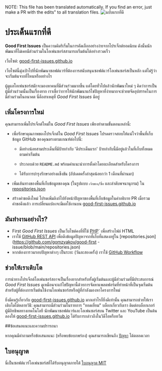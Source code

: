 NOTE: This file has been translated automatically. If you find an error, just make a PR with the edits" to all translation files.
![ฉบับแรกที่ดี](../assets/github/social-preview.png)

# ประเด็นแรกที่ดี

**Good First Issues** เป็นความคิดริเริ่มในการคัดเลือกอย่างง่ายจากโปรเจ็กต์ยอดนิยม ดังนั้นนักพัฒนาที่ไม่เคยมีส่วนร่วมในโอเพ่นซอร์สสามารถเริ่มต้นได้อย่างรวดเร็ว

เว็บไซต์: [good-first-issues.github.io](https://good-first-issues.github.io)

เว็บไซต์นี้มุ่งเป้าไปที่นักพัฒนาซอฟต์แวร์ที่ต้องการสนับสนุนซอฟต์แวร์โอเพ่นซอร์สเป็นหลัก แต่ไม่รู้ว่าจะเริ่มต้นจากที่ไหนหรืออย่างไร

ผู้ดูแลโอเพ่นซอร์สมักจะมองหาคนที่มีส่วนร่วมมากขึ้น แต่โดยทั่วไปแล้วนักพัฒนาใหม่ ๆ คิดว่าการเป็นผู้มีส่วนร่วมนั้นเป็นเรื่องยาก เราเชื่อว่าการให้นักพัฒนาแก้ไขปัญหาที่ง่ายมากจะช่วยขจัดอุปสรรคในการมีส่วนร่วมในอนาคต นี่คือสาเหตุที่ *Good First Issues* มีอยู่

## เพิ่มโครงการใหม่

คุณสามารถเพิ่มโปรเจ็กต์ใหม่ใน *Good First Issues* เพียงทำตามขั้นตอนเหล่านี้:

- เพื่อรักษาคุณภาพของโปรเจ็กต์ใน *Good First Issues* โปรดตรวจสอบให้แน่ใจว่าพื้นที่เก็บข้อมูล GitHub ของคุณตรงตามเกณฑ์ต่อไปนี้:

     - มีอย่างน้อยสามประเด็นที่มีป้ายกำกับ 'ดีประเด็นแรก' ป้ายกำกับนี้มีอยู่แล้วในที่เก็บทั้งหมดตามค่าเริ่มต้น

     - ประกอบด้วย `README.md` พร้อมคำแนะนำการตั้งค่าโดยละเอียดสำหรับโครงการ

     - ได้รับการบำรุงรักษาอย่างแข็งขัน (อัปเดตครั้งล่าสุดน้อยกว่า 1 เดือนที่ผ่านมา)

- เพิ่มเส้นทางของพื้นที่เก็บข้อมูลของคุณ (ในรูปแบบ `เจ้าของ/ชื่อ` และลำดับพจนานุกรม) ใน [repositories.json](https://github.com/gomzyakov/good-first-issue/blob/main/repositories.json)

- สร้างคำขอดึงใหม่ โปรดเพิ่มลิงก์ไปยังหน้าปัญหาของพื้นที่เก็บข้อมูลในคำอธิบาย PR เมื่อรวมคำขอดึงแล้ว การเปลี่ยนแปลงจะมีผลใช้งานบน [good-first-issues.github.io](https://good-first-issues.github.io)

## มันทำงานอย่างไร?

- First *Good First Issues* เป็นเว็บไซต์คงที่ที่ใช้ [PHP](https://www.php.net)` เพื่อสร้างไฟล์ HTML
- เราใช้ [GitHub REST API](https://docs.github.com/en/rest) เพื่อดึงข้อมูลปัญหาจากที่เก็บที่แสดงอยู่ใน [repositories.json](https://github.com/gomzyakov/good-first -issue/blob/main/repositories.json)
- หากต้องการวนรอบปัญหาต่างๆ เป็นระยะ (วันละสองครั้ง) เราใช้ [GitHub Workflow](https://docs.github.com/en/actions/using-workflows)

## ช่วยให้เราเติบโต

การนำทางโปรเจ็กต์โอเพ่นซอร์สอาจเป็นเรื่องยากสำหรับทั้งผู้เริ่มต้นและผู้มีส่วนร่วมที่มีประสบการณ์ *Good First Issues* ดูเหมือนจะแก้ไขปัญหานี้ด้วยการจัดหาแพลตฟอร์มที่ทำหน้าที่เป็นจุดเริ่มต้นสำหรับผู้ที่ต้องการเริ่มต้นใช้งานโอเพ่นซอร์สหรือผู้ที่กำลังมองหาโครงการใหม่

ยิ่งมีคนรู้เกี่ยวกับ [good-first-issues.github.io](https://good-first-issues.github.io) มากเท่าไรก็ยิ่งดีเท่านั้น คุณสามารถช่วยให้เราเติบโตได้หลายวิธี: คุณสามารถมีส่วนร่วมในรายการ "ยอดเยี่ยม" บล็อกเกี่ยวกับเรา ติดต่อบล็อกเกอร์ ผู้มีอิทธิพลทางเทคโนโลยี นักพัฒนาซอฟต์แวร์และโอเพ่นซอร์สบน Twitter และ YouTube เป็นต้น ลองให้ [good-first-issues.github.io](https://good-first-issues.github.io) ได้รับการกล่าวถึงในวิดีโอหรือทวีต

##ข้อเสนอแนะและความปรารถนา

หากคุณมีคำถามหรือข้อเสนอแนะ (หรือพบข้อบกพร่อง) คุณสามารถเขียนถึง [ปัญหา](https://github.com/good-first-issues/good-first-issues.github.io/issues) ได้ตลอดเวลา

## ใบอนุญาต

นี่เป็นซอฟต์แวร์โอเพ่นซอร์สที่ได้รับอนุญาตภายใต้ [ใบอนุญาต MIT](https://github.com/good-first-issues/good-first-issues.github.io/blob/main/LICENSE)
